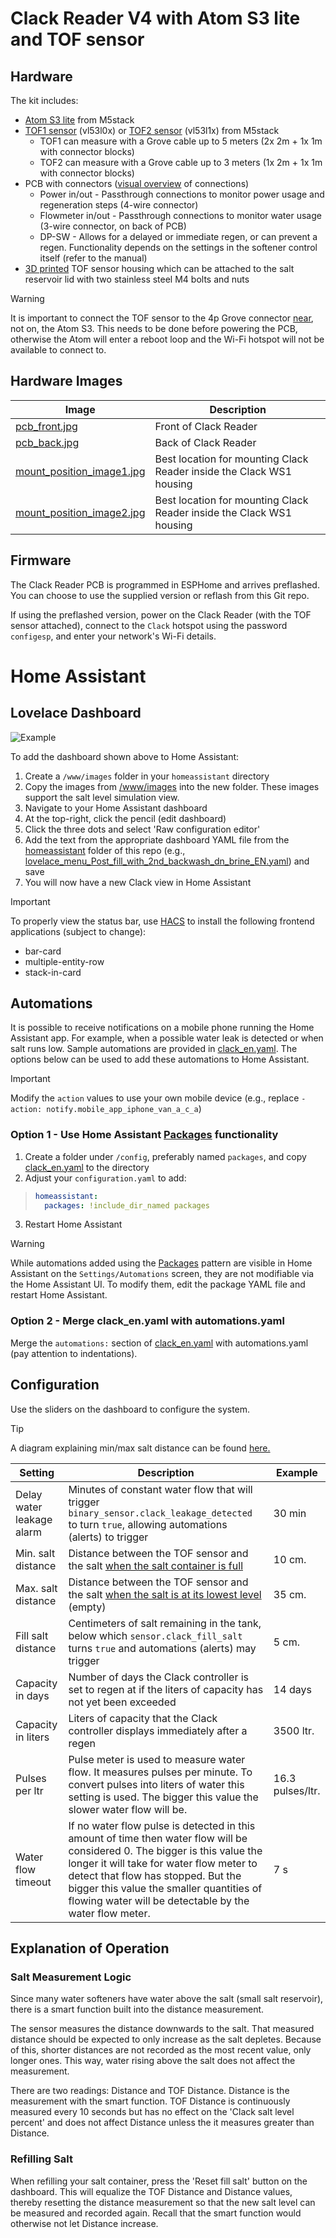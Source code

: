 
# Clack Reader V4 with Atom S3 lite and TOF sensor

## Hardware
The kit includes:
- [Atom S3 lite](https://www.tinytronics.nl/shop/nl/development-boards/microcontroller-boards/met-wi-fi/m5stack-atom-s3-lite-esp32-s3-development-board) from M5stack
- [TOF1 sensor](https://www.tinytronics.nl/shop/nl/platformen-en-systemen/m5stack/unit/m5stack-tof-unit)  (vl53l0x) or [TOF2 sensor](https://shop.m5stack.com/products/time-of-flight-distance-unit-vl53l1x) (vl53l1x) from M5stack
  - TOF1 can measure with a Grove cable up to 5 meters (2x 2m + 1x 1m with connector blocks)
  - TOF2 can measure with a Grove cable up to 3 meters (1x 2m + 1x 1m with connector blocks)
- PCB with connectors ([visual overview](../readme/Clack_reader_v4_connections_on_clack_ws1_EN.pdf) of connections)
  - Power in/out - Passthrough connections to monitor power usage and regeneration steps (4-wire connector)
  - Flowmeter in/out - Passthrough connections to monitor water usage (3-wire connector, on back of PCB)
  - DP-SW - Allows for a delayed or immediate regen, or can prevent a regen. Functionality depends on the settings in the softener control itself (refer to the manual)
- [3D printed](../readme/clack_tof-holder.stl)  TOF sensor housing which can be attached to the salt reservoir lid with two stainless steel M4 bolts and nuts

> [!WARNING]
> It is important to connect the TOF sensor to the 4p Grove connector <ins>near</ins>, not on, the Atom S3. This needs to be done before powering the PCB, otherwise the Atom will enter a reboot loop and the Wi-Fi hotspot will not be available to connect to.

## Hardware Images
| Image | Description |
| --- | --- |
| [pcb_front.jpg](../readme/pcb_front.jpg) | Front of Clack Reader |
| [pcb_back.jpg](../readme/pcb_back.jpg) | Back of Clack Reader |
| [mount_position_image1.jpg](../readme/mount_position_image1.jpg) | Best location for mounting Clack Reader inside the Clack WS1 housing |
| [mount_position_image2.jpg](../readme/mount_position_image2.jpg) | Best location for mounting Clack Reader inside the Clack WS1 housing |

## Firmware
The Clack Reader PCB is programmed in ESPHome and arrives preflashed. You can choose to use the supplied version or reflash from this Git repo.

If using the preflashed version, power on the Clack Reader (with the TOF sensor attached), connect to the `Clack` hotspot using the password `configesp`, and enter your network's Wi-Fi details.

# Home Assistant

## Lovelace Dashboard
![Example](../readme/home_assistant_menu_clack_ws_eng.jpg)

To add the dashboard shown above to Home Assistant:
1. Create a `/www/images` folder in your `homeassistant` directory
1. Copy the images from [/www/images](../www/images) into the new folder. These images support the salt level simulation view.
1. Navigate to your Home Assistant dashboard
1. At the top-right, click the pencil (edit dashboard)
1. Click the three dots and select 'Raw configuration editor'
1. Add the text from the appropriate dashboard YAML file from the [homeassistant](../homeassistant) folder of this repo (e.g., [lovelace_menu_Post_fill_with_2nd_backwash_dn_brine_EN.yaml](../homeassistant/lovelace_menu_Post_fill_with_2nd_backwash_dn_brine_EN.yaml)) and save
1. You will now have a new Clack view in Home Assistant

> [!IMPORTANT]
> To properly view the status bar, use [HACS](https://hacs.xyz) to install the following frontend applications (subject to change):
> - bar-card
> - multiple-entity-row
> - stack-in-card

## Automations
It is possible to receive notifications on a mobile phone running the Home Assistant app. For example, when a possible water leak is detected or when salt runs low. Sample automations are provided in [clack_en.yaml](../homeassistant/clack_en.yaml). The options below can be used to add these automations to Home Assistant.

> [!IMPORTANT]
> Modify the `action` values to use your own mobile device (e.g., replace `- action: notify.mobile_app_iphone_van_a_c_a`)

### Option 1 - Use Home Assistant [Packages](https://www.home-assistant.io/docs/configuration/packages/) functionality
1. Create a folder under `/config`, preferably named `packages`, and copy [clack_en.yaml](../homeassistant/clack_en.yaml) to the directory
1. Adjust your `configuration.yaml` to add:

>```yml
> homeassistant:
>   packages: !include_dir_named packages
> ```

3. Restart Home Assistant

> [!WARNING]
> While automations added using the [Packages](https://www.home-assistant.io/docs/configuration/packages/) pattern are visible in Home Assistant on the `Settings/Automations` screen, they are not modifiable via the Home Assistant UI. To modify them, edit the package YAML file and restart Home Assistant.


### Option 2 - Merge clack_en.yaml with automations.yaml
Merge the `automations:` section of [clack_en.yaml](../homeassistant/clack_en.yaml) with automations.yaml (pay attention to indentations).

## Configuration

Use the sliders on the dashboard to configure the system.

> [!TIP]
> A diagram explaining min/max salt distance can be found [here.](../readme/min_max_EN.jpg)

| Setting | Description | Example |
| --- | --- | ---- |
| Delay water leakage alarm | Minutes of constant water flow that will trigger `binary_sensor.clack_leakage_detected` to turn `true`, allowing automations (alerts) to trigger | 30 min |
| Min. salt distance | Distance between the TOF sensor and the salt <ins>when the salt container is full</ins> | 10 cm. |
| Max. salt distance | Distance between the TOF sensor and the salt <ins>when the salt is at its lowest level</ins> (empty)| 35 cm. |
| Fill salt distance | Centimeters of salt remaining in the tank, below which `sensor.clack_fill_salt` turns `true` and automations (alerts) may trigger | 5 cm. |
| Capacity in days | Number of days the Clack controller is set to regen at if the liters of capacity has not yet been exceeded | 14 days |
| Capacity in liters | Liters of capacity that the Clack controller displays immediately after a regen | 3500 ltr. |
| Pulses per ltr | Pulse meter is used to measure water flow. It measures pulses per minute. To convert pulses into liters of water this setting is used. The bigger this value the slower water flow will be. | 16.3 pulses/ltr. |
| Water flow timeout | If no water flow pulse is detected in this amount of time then water flow will be considered 0. The bigger is this value the longer it will take for water flow meter to detect that flow has stopped. But the bigger this value the smaller quantities of flowing water will be detectable by the water flow meter. | 7 s |

## Explanation of Operation

### Salt Measurement Logic
Since many water softeners have water above the salt (small salt reservoir), there is a smart function built into the distance measurement.

The sensor measures the distance downwards to the salt. That measured distance should be expected to only increase as the salt depletes.
Because of this, shorter distances are not recorded as the most recent value, only longer ones. This way, water rising above the salt does not affect the measurement.

There are two readings: Distance and TOF Distance.
Distance is the measurement with the smart function. TOF Distance is continuously measured every 10 seconds but has no effect on the 'Clack salt level percent' and does not affect Distance unless the it measures greater than Distance.

### Refilling Salt

When refilling your salt container, press the 'Reset fill salt' button on the dashboard. This will equalize the TOF Distance and Distance values, thereby resetting the distance measurement so that the new salt level can be measured and recorded again. Recall that the smart function would otherwise not let Distance increase.

